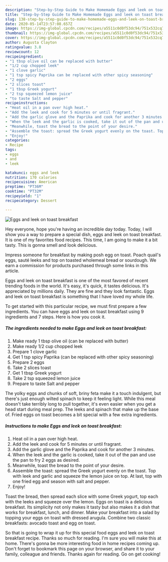 ```yaml
---
description: "Step-by-Step Guide to Make Homemade Eggs and leek on toast breakfast"
title: "Step-by-Step Guide to Make Homemade Eggs and leek on toast breakfast"
slug: 138-step-by-step-guide-to-make-homemade-eggs-and-leek-on-toast-breakfast
date: 2020-05-14T23:57:08.657Z
image: https://img-global.cpcdn.com/recipes/a5511c0d0f53dc94/751x532cq70/eggs-and-leek-on-toast-breakfast-recipe-main-photo.jpg
thumbnail: https://img-global.cpcdn.com/recipes/a5511c0d0f53dc94/751x532cq70/eggs-and-leek-on-toast-breakfast-recipe-main-photo.jpg
cover: https://img-global.cpcdn.com/recipes/a5511c0d0f53dc94/751x532cq70/eggs-and-leek-on-toast-breakfast-recipe-main-photo.jpg
author: Augusta Clayton
ratingvalue: 3.8
reviewcount: 12
recipeingredient:
- "1 tbsp olive oil can be replaced with butter"
- "1/2 cup chopped leek"
- "1 clove garlic"
- "1 tsp spicy Paprika can be replaced with other spicy seasoning"
- "2 eggs"
- "2 slices toast"
- "1 tbsp Greek yogurt"
- "2 tsp squeezed lemon juice"
- "to taste Salt and pepper"
recipeinstructions:
- "Heat oil in a pan over high heat."
- "Add the leek and cook for 5 minutes or until fragrant."
- "Add the garlic glove and the Paprika and cook for another 3 minutes."
- "When the leek and the garlic is cooked, take it out of the pan and use the pan to fry 2 eggs as desired."
- "Meanwhile, toast the bread to the point of your desire."
- "Assemble the toast: spread the Greek yogurt evenly on the toast. Top with leek and garlic and squeeze the lemon juice on top. At last, top with one fried egg and season with salt and pepper."
- "Enjoy!"
categories:
- Recipe
tags:
- eggs
- and
- leek

katakunci: eggs and leek 
nutrition: 170 calories
recipecuisine: American
preptime: "PT36M"
cooktime: "PT32M"
recipeyield: "1"
recipecategory: Dessert

---
```



![Eggs and leek on toast breakfast](https://img-global.cpcdn.com/recipes/a5511c0d0f53dc94/751x532cq70/eggs-and-leek-on-toast-breakfast-recipe-main-photo.jpg)

Hey everyone, hope you're having an incredible day today. Today, I will show you a way to prepare a special dish, eggs and leek on toast breakfast. It is one of my favorites food recipes. This time, I am going to make it a bit tasty. This is gonna smell and look delicious.

Impress someone for breakfast by making posh egg on toast. Poach quail&#39;s eggs, sauté leeks and top on toasted wholemeal bread or sourdough. We earn a commission for products purchased through some links in this article.

Eggs and leek on toast breakfast is one of the most favored of recent trending foods in the world. It's easy, it's quick, it tastes delicious. It's appreciated by millions daily. They are fine and they look fantastic. Eggs and leek on toast breakfast is something that I have loved my whole life.


To get started with this particular recipe, we must first prepare a few ingredients. You can have eggs and leek on toast breakfast using 9 ingredients and 7 steps. Here is how you cook it.

<!--inarticleads1-->

##### The ingredients needed to make Eggs and leek on toast breakfast:

1. Make ready 1 tbsp olive oil (can be replaced with butter)
1. Make ready 1/2 cup chopped leek
1. Prepare 1 clove garlic
1. Get 1 tsp spicy Paprika (can be replaced with other spicy seasoning)
1. Prepare 2 eggs
1. Take 2 slices toast
1. Get 1 tbsp Greek yogurt
1. Take 2 tsp squeezed lemon juice
1. Prepare to taste Salt and pepper


The yolky eggs and chunks of soft, briny feta make it a touch indulgent, but there&#39;s just enough wilted spinach to keep it feeling light. While this meal doesn&#39;t take terribly long to pull together, it&#39;s even easier when you get a head start during meal prep. The leeks and spinach that make up the base of. Fried eggs on toast becomes a bit special with a few extra ingredients. 

<!--inarticleads2-->

##### Instructions to make Eggs and leek on toast breakfast:

1. Heat oil in a pan over high heat.
1. Add the leek and cook for 5 minutes or until fragrant.
1. Add the garlic glove and the Paprika and cook for another 3 minutes.
1. When the leek and the garlic is cooked, take it out of the pan and use the pan to fry 2 eggs as desired.
1. Meanwhile, toast the bread to the point of your desire.
1. Assemble the toast: spread the Greek yogurt evenly on the toast. Top with leek and garlic and squeeze the lemon juice on top. At last, top with one fried egg and season with salt and pepper.
1. Enjoy!


Toast the bread, then spread each slice with some Greek yogurt, top each with the leeks and squeeze over the lemon. Eggs on toast is a delicious breakfast. Its simplicity not only makes it tasty but also makes it a dish that works for breakfast, lunch, and dinner. Make your breakfast into a salad by topping your eggs on toast with dressed arugula. Combine two classic breakfasts: avocado toast and egg on toast. 

So that is going to wrap it up for this special food eggs and leek on toast breakfast recipe. Thanks so much for reading. I'm sure you will make this at home. There's gonna be more interesting food in home recipes coming up. Don't forget to bookmark this page on your browser, and share it to your family, colleague and friends. Thanks again for reading. Go on get cooking!
